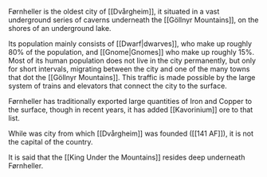 Førnheller is the oldest city of [[Dvårgheim]], it situated in a vast underground series of caverns underneath the [[Göllnyr Mountains]], on the shores of an underground lake.

Its population mainly consists of [[Dwarf|dwarves]], who make up roughly 80% of the population, and [[Gnome|Gnomes]] who make up roughly 15%. Most of its human population does not live in the city permanently, but only for short intervals, migrating between the city and one of the many towns that dot the [[Göllnyr Mountains]]. This traffic is made possible by the large system of trains and elevators that connect the city to the surface.

Førnheller has traditionally exported large quantities of Iron and Copper to the surface, though in recent years, it has added [[Kavorinium]] ore to that list.

While was city from which [[Dvårgheim]] was founded ([[141 AF]]), it is not the capital of the country.

It is said that the [[King Under the Mountains]] resides deep underneath Førnheller.